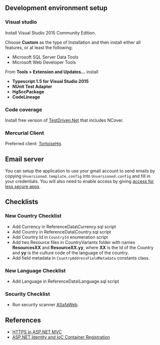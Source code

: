 ## Development environment setup

### Visual studio

Install Visual Studio 2015 Community Edition. 

Choose **Custom** as the type of Installation and then install either all features, or at least the following:

- Microsoft SQL Server Data Tools
- Microsoft Web Developer Tools

From **Tools > Extension and Updates...** install

* **Typescript 1.5 for Visual Studio 2015**
* **NUnit Test Adapter**
* **HgSccPackage**
* **CodeLineage**

### Code coverage

Install free version of [TestDriven.Net](http://www.testdriven.net/) that includes NCover.

### Mercurial Client

Preferred client: [TortoiseHg](http://tortoisehg.bitbucket.org/).

## Email server

You can setup the application to use your gmail account to send emails by copying `Unversioned.template.config` into `Unversioned.config` and fill in your credentials. You will also need to enable access by giving [access for less secure apps](https://www.google.com/settings/security/lesssecureapps).

## Checklists

### New Country Checklist

- Add Currency in ReferenceData\Currency.sql script
- Add Country in ReferenceData\Country.sql script
- Add Country Id in `CountryId` enumeration script
- Add two Resource files in CountryVariants folder with names **ResourcesXX** and **ResourceXX.yy**, where **XX** is the Id of the Country and **yy** is the culture code of the language of the country.
- Add field metadata in `CountryAddressFieldMetadata` constants class.

### New Language Checklist

- Add Language in ReferenceData\Language.sql script

### Security Checklist

- Run security scanner [ASafaWeb](https://asafaweb.com/).

## References

- [HTTPS in ASP.NET MVC](http://tech.trailmax.info/2014/02/implemnting-https-everywhere-in-asp-net-mvc-application/)
- [ASP.NET Identity and IoC Container Registration](http://tech.trailmax.info/2014/09/aspnet-identity-and-ioc-container-registration/)
